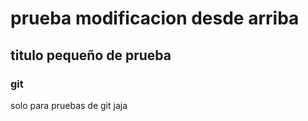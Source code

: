 # prueba modificacion desde arriba
## titulo pequeño de prueba
### git
solo para pruebas de git jaja
